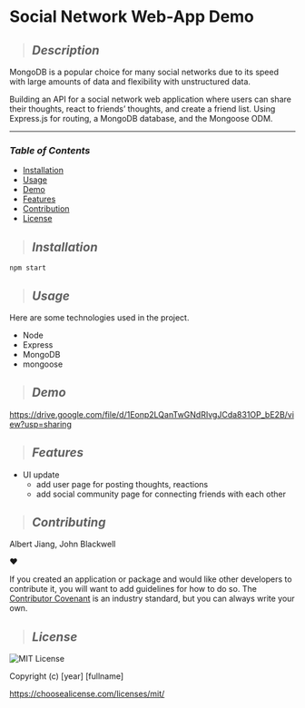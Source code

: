 # **Social Network Web-App Demo**

> ## **_Description_**

MongoDB is a popular choice for many social networks due to its speed with large amounts of data and flexibility with unstructured data.

Building an API for a social network web application where users can share their thoughts, react to friends’ thoughts, and create a friend list. Using Express.js for routing, a MongoDB database, and the Mongoose ODM.

---

### **_Table of Contents_**

- [Installation](#installation)
- [Usage](#usage)
- [Demo](#demo)
- [Features](#features)
- [Contribution](#contribution)
- [License](#license)

> ## **_Installation_**

```
npm start
```

> ## **_Usage_**

Here are some technologies used in the project.

- Node
- Express
- MongoDB
- mongoose

> ## **_Demo_**

https://drive.google.com/file/d/1Eonp2LQanTwGNdRIvgJCda831OP_bE2B/view?usp=sharing

> ## **_Features_**

- UI update
  - add user page for posting thoughts, reactions
  - add social community page for connecting friends with each other

> ## **_Contributing_**

Albert Jiang, John Blackwell

❤️

If you created an application or package and would like other developers to contribute it, you will want to add guidelines for how to do so. The [Contributor Covenant](https://www.contributor-covenant.org/) is an industry standard, but you can always write your own.

> ## **_License_**

![MIT License](https://img.shields.io/badge/license-MIT%20License-green.svg)

Copyright (c) [year] [fullname]

https://choosealicense.com/licenses/mit/
